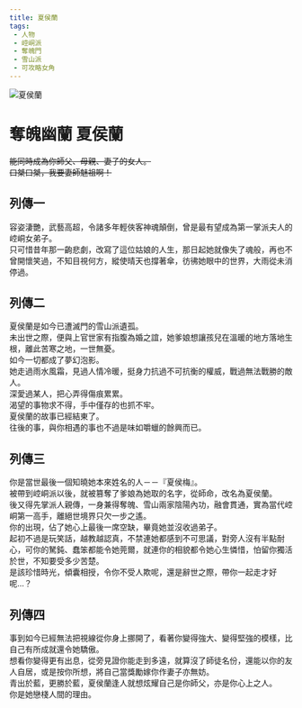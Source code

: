 ```yaml
---
title: 夏侯蘭
tags:
 - 人物
 - 崆峒派
 - 奪魄門
 - 雪山派
 - 可攻略女角
---
```


![夏侯蘭](/images/characters/icon_girl6.png)
# 奪魄幽蘭 夏侯蘭
~~能同時成為你師父、母親、妻子的女人。~~  
~~口桀口桀，我要妻師魅祖啊！~~

## 列傳一
容姿淒艷，武藝高超，令諸多年輕俠客神魂顛倒，曾是最有望成為第一掌派夫人的崆峒女弟子。  
只可惜昔年那一齣悲劇，改寫了這位姑娘的人生，那日起她就像失了魂般，再也不曾開懷笑過，不知目視何方，縱使晴天也撐著傘，彷彿她眼中的世界，大雨從未消停過。

## 列傳二
夏侯蘭是如今已遭滅門的雪山派遺孤。  
未出世之際，便與上官世家有指腹為婚之誼，她爹娘想讓孩兒在溫暖的地方落地生根，離此苦寒之地，一世無憂。  
如今一切都成了夢幻泡影。  
她走過雨水風霜，見過人情冷暖，挺身力抗過不可抗衡的權威，戰過無法戰勝的敵人。  
深愛過某人，把心弄得傷痕累累。  
渴望的事物求不得，手中僅存的也抓不牢。  
夏侯蘭的故事已經結東了。  
往後的事，與你相遇的事也不過是味如嚼蠟的餘興而已。

## 列傳三
你是當世最後一個知曉她本來姓名的人－－『夏侯梅』。  
被帶到崆峒派以後，就被篡奪了爹娘為她取的名字，從師命，改名為夏侯蘭。  
後又得先掌派人親傳，一身兼得奪魄、雪山兩家陰陽內功，融會貫通，實為當代崆峒第一高手，離絕世境界只欠一步之遙。  
你的出現，佔了她心上最後一席空缺，畢竟她並沒收過弟子。  
起初不過是玩笑話，越教越認真，不禁連她都感到不可思議，對旁人沒有半點耐心，可你的駑鈍、蠢笨都能令她莞爾，就連你的相貌都令她心生憐惜，怕留你獨活於世，不知要受多少苦楚。  
是該珍惜時光，傾囊相授，令你不受人欺呢，還是辭世之際，帶你一起走才好呢...？

## 列傳四
事到如今已經無法把視線從你身上挪開了，看著你變得強大、變得堅強的模樣，比自己有所成就還令她驕傲。  
想看你變得更有出息，從旁見證你能走到多遠，就算沒了師徒名份，還能以你的友人自居，或是按你所想，將自己當獎勵嫁你作妻子亦無妨。  
青出於藍，更勝於藍，夏侯蘭逢人就想炫耀自己是你師父，亦是你心上之人。  
你是她戀棧人間的理由。